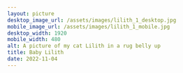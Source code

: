 ```yaml
---
layout: picture
desktop_image_url: /assets/images/lilith_1_desktop.jpg
mobile_image_url: /assets/images/lilith_1_mobile.jpg
desktop_width: 1920
mobile_width: 480
alt: A picture of my cat Lilith in a rug belly up
title: Baby Lilith
date: 2022-11-04
---
```

